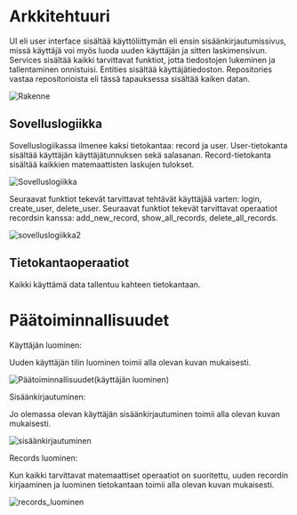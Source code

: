 # Arkkitehtuuri

UI eli user interface sisältää käyttöliittymän eli ensin sisäänkirjautumissivus, missä käyttäjä voi myös luoda uuden käyttäjän ja sitten laskimensivun. Services sisältää kaikki tarvittavat funktiot, jotta tiedostojen lukeminen ja tallentaminen onnistuisi. Entities sisältää käyttäjätiedoston. Repositories vastaa repositorioista eli tässä tapauksessa sisältää kaiken datan.

![Rakenne](https://user-images.githubusercontent.com/101710774/166513779-64bf1789-6e44-4cef-8f72-2449315c203d.png)


## Sovelluslogiikka

Sovelluslogiikassa ilmenee kaksi tietokantaa: record ja user. User-tietokanta sisältää käyttäjän käyttäjätunnuksen sekä salasanan. Record-tietokanta sisältää kaikkien matemaattisten laskujen tulokset.

![Sovelluslogiikka](https://user-images.githubusercontent.com/101710774/166513872-54635ebc-8855-47a9-b844-08461b8d6ba8.png)


Seuraavat funktiot tekevät tarvittavat tehtävät käyttäjää varten: login, create_user, delete_user.
Seuraavat funktiot tekevät tarvittavat operaatiot recordsin kanssa: add_new_record, show_all_records, delete_all_records.

![sovelluslogiikka2](https://user-images.githubusercontent.com/101710774/166513937-9dbe1853-de2e-46f7-a56f-afa15f15a6e7.png)


## Tietokantaoperaatiot

Kaikki käyttämä data tallentuu kahteen tietokantaan.

# Päätoiminnallisuudet

Käyttäjän luominen:

Uuden käyttäjän tilin luominen toimii alla olevan kuvan mukaisesti.

![Päätoiminnallisuudet(käyttäjän luominen)](https://user-images.githubusercontent.com/101710774/166514038-213ccc31-7410-4ba1-950c-4c3dfbdb451e.png)


Sisäänkirjautuminen:

Jo olemassa olevan käyttäjän sisäänkirjautuminen toimii alla olevan kuvan mukaisesti.

![sisäänkirjautuminen](https://user-images.githubusercontent.com/101710774/166514126-d32b165f-0c7d-472d-96f8-d56f4e052789.png)


Records luominen:

Kun kaikki tarvittavat matemaattiset operaatiot on suoritettu, uuden recordin kirjaaminen ja luominen tietokantaan toimii alla olevan kuvan mukaisesti.

![records_luominen](https://user-images.githubusercontent.com/101710774/166514196-20ce5d2d-ceae-4722-b26e-2df53b64cad8.png)

